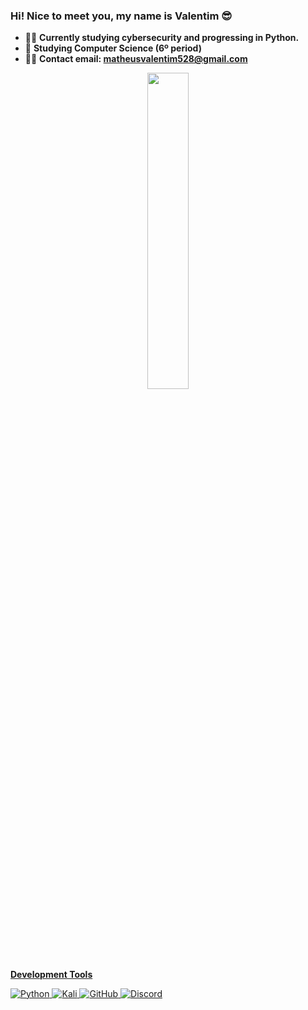 ### Hi! Nice to meet you, my name is Valentim 😎

- 🐱‍👤 **Currently studying cybersecurity and progressing in Python.**
- 🌱 **Studying Computer Science (6º period)**
- 🐱‍🏍 **Contact email: matheusvalentim528@gmail.com**

<div align="center">
  <a href="https://github.com/vallentiim">
  <img width="36%" src="https://github-readme-stats.vercel.app/api/top-langs/?username=vallentiim&layout=compact&langs_count=7&theme=dark"/>
</div>

##

**Development Tools**

  ![Python](https://img.shields.io/badge/python-FFFFFF&?style=for-the-badge&logo=python&logoColor=ffdd54)
  ![Kali](https://img.shields.io/badge/Kali-FFFFFF&?style=for-the-badge&logo=kalilinux&logoColor=white)
  ![GitHub](https://img.shields.io/static/v1?style=for-the-badge&message=GitHub&color=%23323330&logo=GitHub&logoColor=FFFFFF&label=)
  ![Discord](https://img.shields.io/badge/-Discord-%23323330?logo=Discord&logoColor=4169e1&style=for-the-badge)
    
</div>
    

##
